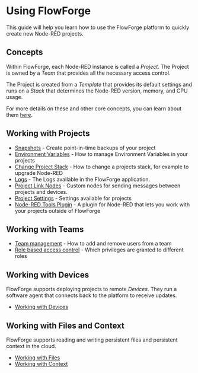 # Using FlowForge

This guide will help you learn how to use the FlowForge platform to quickly create
new Node-RED projects.

## Concepts

Within FlowForge, each Node-RED instance is called a _Project_. The Project is owned
by a _Team_ that provides all the necessary access control.

The Project is created from a _Template_ that provides its default settings and runs
on a _Stack_ that determines the Node-RED version, memory, and CPU usage.

For more details on these and other core concepts, you can learn about them [here](concepts.md).

## Working with Projects

 - [Snapshots](snapshots.md) - Create point-in-time backups of your project
 - [Environment Variables](envvar.md) - How to manage Environment Variables in your projects
 - [Change Project Stack](changestack.md) - How to change a projects stack, for example to upgrade Node-RED
 - [Logs](logs.md) - The Logs available in the FlowForge application.
 - [Project Link Nodes](projectnodes.md) - Custom nodes for sending messages between projects and devices.
 - [Project Settings](project-settings.md) - Settings available for projects
 - [Node-RED Tools Plugin](node-red-tools.md) - A plugin for Node-RED that lets you work with your projects outside of FlowForge

## Working with Teams

 - [Team management](./team/) - How to add and remove users from a team
 - [Role based access control](./team/#role-based-access-control) - Which privileges are granted to different roles

## Working with Devices

FlowForge supports deploying projects to remote _Devices_. They run a software agent
that connects back to the platform to receive updates.

 - [Working with Devices](devices.md)

## Working with Files and Context

FlowForge supports reading and writing persistent files and persistent context in the cloud.

 - [Working with Files](filenodes.md)
 - [Working with Context](contextplugin.md)
